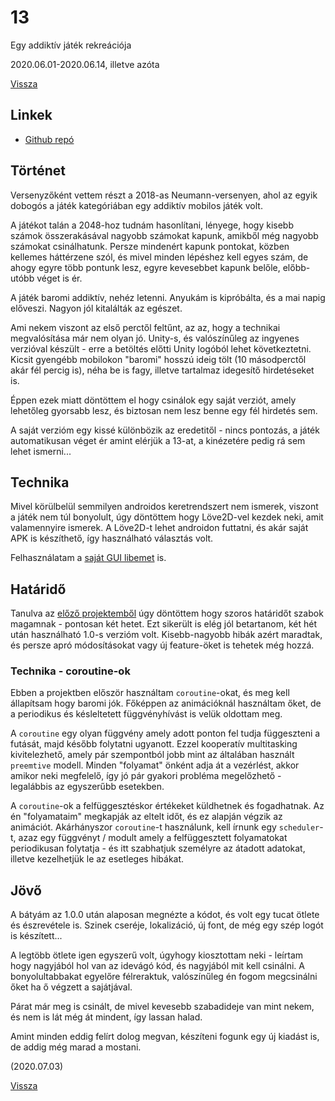 # 13

Egy addiktív játék rekreációja

2020.06.01-2020.06.14, illetve azóta

[Vissza](prog.md)

## Linkek

- [Github repó](https://github.com/sasszem/13)

## Történet

Versenyzőként vettem részt a 2018-as Neumann-versenyen, ahol az egyik dobogós a játék kategóriában egy addiktív mobilos játék volt.

A játékot talán a 2048-hoz tudnám hasonlítani, lényege, hogy kisebb számok összerakásával nagyobb számokat kapunk, amikből még nagyobb számokat csinálhatunk. Persze mindenért kapunk pontokat, közben kellemes háttérzene szól, és mivel minden lépéshez kell egyes szám, de ahogy egyre több pontunk lesz, egyre kevesebbet kapunk belőle, előbb-utóbb véget is ér.

A játék baromi addiktív, nehéz letenni. Anyukám is kipróbálta, és a mai napig előveszi. Nagyon jól kitalálták az egészet.

Ami nekem viszont az első perctől feltűnt, az az, hogy a technikai megvalósítása már nem olyan jó. Unity-s, és valószínűleg az ingyenes verzióval készült - erre a betöltés előtti Unity logóból lehet következtetni. Kicsit gyengébb mobilokon "baromi" hosszú ideig tölt (10 másodperctől akár fél percig is), néha be is fagy, illetve tartalmaz idegesítő hirdetéseket is.

Éppen ezek miatt döntöttem el hogy csinálok egy saját verziót, amely lehetőleg gyorsabb lesz, és biztosan nem lesz benne egy fél hirdetés sem.

A saját verzióm egy kissé különbözik az eredetitől - nincs pontozás, a játék automatikusan véget ér amint elérjük a 13-at, a kinézetére pedig rá sem lehet ismerni...

## Technika

Mivel körülbelül semmilyen androidos keretrendszert nem ismerek, viszont a játék nem túl bonyolult, úgy döntöttem hogy Löve2D-vel kezdek neki, amit valamennyire ismerek. A Löve2D-t lehet androidon futtatni, és akár saját APK is készíthető, így használható választás volt.

Felhasználatam a [saját GUI libemet](yalg.md) is.

## Határidő

Tanulva az [előző projektemből](crossfire.md) úgy döntöttem hogy szoros határidőt szabok magamnak - pontosan két hetet. Ezt sikerült is elég jól betartanom, két hét után használható 1.0-s verzióm volt. Kisebb-nagyobb hibák azért maradtak, és persze apró módosításokat vagy új feature-öket is tehetek még hozzá.

### Technika - coroutine-ok

Ebben a projektben először használtam `coroutine`-okat, és meg kell állapítsam hogy baromi jók. Főképpen az animációknál használtam őket, de a periodikus és késleltetett függvényhívást is velük oldottam meg.

A `coroutine` egy olyan függvény amely adott ponton fel tudja függeszteni a futását, majd később folytatni ugyanott. Ezzel kooperatív multitasking kivitelezhető, amely pár szempontból jobb mint az általában használt `preemtive` modell. Minden "folyamat" önként adja át a vezérlést, akkor amikor neki megfelelő, így jó pár gyakori probléma megelőzhető - legalábbis az egyszerűbb esetekben.

A `coroutine`-ok a felfüggesztéskor értékeket küldhetnek és fogadhatnak. Az én "folyamataim" megkapják az eltelt időt, és ez alapján végzik az animációt. Akárhányszor `coroutine`-t használunk, kell írnunk egy `scheduler`-t, azaz egy függvényt / modult amely a felfüggesztett folyamatokat periodikusan folytatja - és itt szabhatjuk személyre az átadott adatokat, illetve kezelhetjük le az esetleges hibákat.

## Jövő

A bátyám az 1.0.0 után alaposan megnézte a kódot, és volt egy tucat ötlete és észrevétele is. Szinek cseréje, lokalizáció, új font, de még egy szép logót is készített...

A legtöbb ötlete igen egyszerű volt, úgyhogy kiosztottam neki - leírtam hogy nagyjából hol van az idevágó kód, és nagyjából mit kell csinálni. A bonyolultabbakat egyelőre félreraktuk, valószínűleg én fogom megcsinálni őket ha ő végzett a sajátjával.

Párat már meg is csinált, de mivel kevesebb szabadideje van mint nekem, és nem is lát még át mindent, így lassan halad.

Amint minden eddig felírt dolog megvan, készíteni fogunk egy új kiadást is, de addig még marad a mostani.

(2020.07.03)

[Vissza](prog.md)